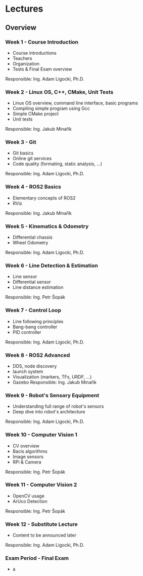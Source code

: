 # Lectures

## Overview

### Week 1 - Course Introduction

 - Course introductions
 - Teachers
 - Organization
 - Tests & Final Exam overview

Responsible: Ing. Adam Ligocki, Ph.D.

### Week 2 - Linux OS, C++, CMake, Unit Tests
 - Linux OS overview, command line interface, basic programs
 - Compiling simple program using Gcc
 - Simple CMake project
 - Unit tests

Responsible: Ing. Jakub Minařík

### Week 3 - Git
 - Git basics
 - Online git services
 - Code quality (formating, static analysis, ...)

Responsible: Ing. Adam Ligocki, Ph.D.

### Week 4 - ROS2 Basics
 - Elementary concepts of ROS2
 - RViz

Responsible: Ing. Jakub Minařík

### Week 5 - Kinematics & Odometry
 - Differential chassis
 - Wheel Odometry

Responsible: Ing. Adam Ligocki, Ph.D.

### Week 6 - Line Detection & Estimation
 - Line sensor
 - Differential sensor
 - Line distance estimation

Responsible: Ing. Petr Šopák

### Week 7 - Control Loop
 - Line following principles
 - Bang-bang controller
 - PID controller

Responsible: Ing. Adam Ligocki, Ph.D.

### Week 8 - ROS2 Advanced
 - DDS, node discovery
 - launch system
 - Visualization (markers, TFs, URDF, ...)
 - Gazebo
Responsible: Ing. Jakub Minařík

### Week 9 - Robot's Sensory Equipment
 - Understanding full range of robot's sensors
 - Deep dive into robot's architecture

Responsible: Ing. Adam Ligocki, Ph.D.

### Week 10 - Computer Vision 1
 - CV overview
 - Bacis algorithms
 - Image sensors
 - RPi & Camera

Responsible: Ing. Petr Šopák

### Week 11 - Computer Vision 2
 - OpenCV usage
 - ArUco Detection

Responsible: Ing. Petr Šopák

### Week 12 - Substitute Lecture
 - Content to be announced later

Responsible: Ing. Adam Ligocki, Ph.D.

### Exam Period - Final Exam
 - a
